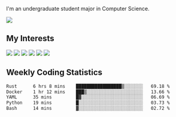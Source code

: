 I'm an undergraduate student major in Computer Science.

![](https://github-readme-stats.vercel.app/api?username=littzhch&theme=radical)

## My Interests

![](https://img.shields.io/badge/Python-3776AB?style=flat&labelColor=FFD43B&logoColor=3776AB&logo=python)
![](https://img.shields.io/badge/C-00599C?style=flat&labelColor=01427d&logoColor=6295cb&logo=c)
![](https://img.shields.io/badge/Rust-ffffff?style=flat&labelColor=ffffff&logoColor=000000&logo=rust)
![](https://img.shields.io/badge/LaTeX-008080?style=flat&labelColor=eeece5&logoColor=008080&logo=latex)
![](https://img.shields.io/badge/OpenGL-5487b2?style=flat&labelColor=ffffff&logoColor=5487b2&logo=opengl)
![](https://img.shields.io/badge/archlinux-1793d1?style=flat&labelColor=333333&logoColor=1793d1&logo=archlinux)

## Weekly Coding Statistics
<!--START_SECTION:waka-->

```txt
Rust      6 hrs 8 mins    █████████████████▒░░░░░░░   69.18 %
Docker    1 hr 12 mins    ███▒░░░░░░░░░░░░░░░░░░░░░   13.66 %
YAML      35 mins         █▓░░░░░░░░░░░░░░░░░░░░░░░   06.69 %
Python    19 mins         █░░░░░░░░░░░░░░░░░░░░░░░░   03.73 %
Bash      14 mins         ▓░░░░░░░░░░░░░░░░░░░░░░░░   02.72 %
```

<!--END_SECTION:waka-->
